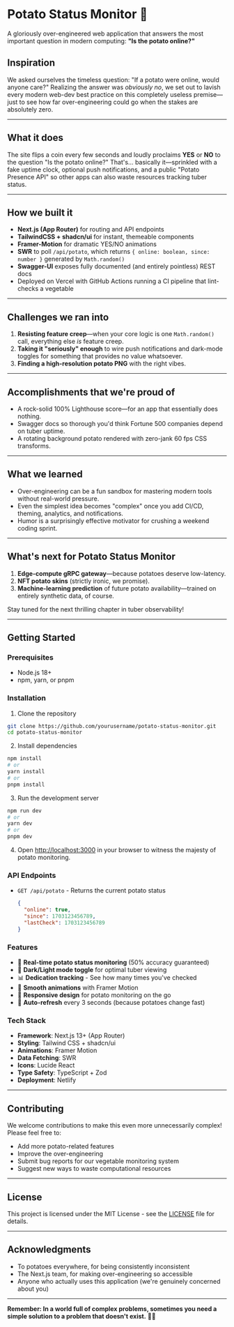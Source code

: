 # Potato Status Monitor 🥔

A gloriously over-engineered web application that answers the most important question in modern computing: **"Is the potato online?"**

## Inspiration

We asked ourselves the timeless question: "If a potato were online, would anyone care?" Realizing the answer was *obviously no*, we set out to lavish every modern web-dev best practice on this completely useless premise—just to see how far over-engineering could go when the stakes are absolutely zero.

---

## What it does

The site flips a coin every few seconds and loudly proclaims **YES** or **NO** to the question "Is the potato online?" That's… basically it—sprinkled with a fake uptime clock, optional push notifications, and a public "Potato Presence API" so other apps can also waste resources tracking tuber status.

---

## How we built it

* **Next.js (App Router)** for routing and API endpoints
* **TailwindCSS + shadcn/ui** for instant, themeable components
* **Framer-Motion** for dramatic YES/NO animations
* **SWR** to poll `/api/potato`, which returns `{ online: boolean, since: number }` generated by `Math.random()`
* **Swagger-UI** exposes fully documented (and entirely pointless) REST docs
* Deployed on Vercel with GitHub Actions running a CI pipeline that lint-checks a vegetable

---

## Challenges we ran into

1. **Resisting feature creep**—when your core logic is one `Math.random()` call, everything else *is* feature creep.
2. **Taking it "seriously" enough** to wire push notifications and dark-mode toggles for something that provides no value whatsoever.
3. **Finding a high-resolution potato PNG** with the right vibes.

---

## Accomplishments that we're proud of

* A rock-solid 100% Lighthouse score—for an app that essentially does nothing.
* Swagger docs so thorough you'd think Fortune 500 companies depend on tuber uptime.
* A rotating background potato rendered with zero-jank 60 fps CSS transforms.

---

## What we learned

* Over-engineering can be a fun sandbox for mastering modern tools without real-world pressure.
* Even the simplest idea becomes "complex" once you add CI/CD, theming, analytics, and notifications.
* Humor is a surprisingly effective motivator for crushing a weekend coding sprint.

---

## What's next for Potato Status Monitor

1. **Edge-compute gRPC gateway**—because potatoes deserve low-latency.
2. **NFT potato skins** (strictly ironic, we promise).
3. **Machine-learning prediction** of future potato availability—trained on entirely synthetic data, of course.

Stay tuned for the next thrilling chapter in tuber observability!

---

## Getting Started

### Prerequisites

- Node.js 18+ 
- npm, yarn, or pnpm

### Installation

1. Clone the repository
```bash
git clone https://github.com/yourusername/potato-status-monitor.git
cd potato-status-monitor
```

2. Install dependencies
```bash
npm install
# or
yarn install
# or
pnpm install
```

3. Run the development server
```bash
npm run dev
# or
yarn dev
# or
pnpm dev
```

4. Open [http://localhost:3000](http://localhost:3000) in your browser to witness the majesty of potato monitoring.

### API Endpoints

- `GET /api/potato` - Returns the current potato status
  ```json
  {
    "online": true,
    "since": 1703123456789,
    "lastCheck": 1703123456789
  }
  ```

### Features

- 🥔 **Real-time potato status monitoring** (50% accuracy guaranteed)
- 🌙 **Dark/Light mode toggle** for optimal tuber viewing
- 📊 **Dedication tracking** - See how many times you've checked
- 🎨 **Smooth animations** with Framer Motion
- 📱 **Responsive design** for potato monitoring on the go
- 🔄 **Auto-refresh** every 3 seconds (because potatoes change fast)

### Tech Stack

- **Framework**: Next.js 13+ (App Router)
- **Styling**: Tailwind CSS + shadcn/ui
- **Animations**: Framer Motion
- **Data Fetching**: SWR
- **Icons**: Lucide React
- **Type Safety**: TypeScript + Zod
- **Deployment**: Netlify

---

## Contributing

We welcome contributions to make this even more unnecessarily complex! Please feel free to:

- Add more potato-related features
- Improve the over-engineering
- Submit bug reports for our vegetable monitoring system
- Suggest new ways to waste computational resources

---

## License

This project is licensed under the MIT License - see the [LICENSE](LICENSE) file for details.

---

## Acknowledgments

- To potatoes everywhere, for being consistently inconsistent
- The Next.js team, for making over-engineering so accessible
- Anyone who actually uses this application (we're genuinely concerned about you)

---

**Remember: In a world full of complex problems, sometimes you need a simple solution to a problem that doesn't exist.** 🥔✨